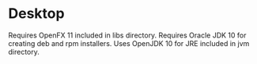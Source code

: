 # Desktop

Requires OpenFX 11 included in libs directory.
Requires Oracle JDK 10 for creating deb and rpm installers.
Uses OpenJDK 10 for JRE included in jvm directory.

